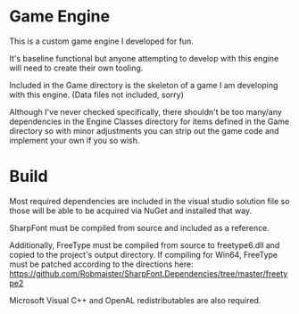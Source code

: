 # Game Engine
This is a custom game engine I developed for fun.

It's baseline functional but anyone attempting to develop with this engine will need to create their own tooling. 

Included in the Game directory is the skeleton of a game I am developing with this engine. (Data files not included, sorry)

Although I've never checked specifically, there shouldn't be too many/any dependencies in the Engine Classes directory for items defined in the Game directory 
so with minor adjustments you can strip out the game code and implement your own if you so wish.

# Build
Most required dependencies are included in the visual studio solution file so those will be able to be acquired via NuGet and installed that way.

SharpFont must be compiled from source and included as a reference. 

Additionally, FreeType must be compiled from source to freetype6.dll and copied to the project's output directory. If compiling for Win64, FreeType must be patched according to the directions here: https://github.com/Robmaister/SharpFont.Dependencies/tree/master/freetype2

Microsoft Visual C++ and OpenAL redistributables are also required.
